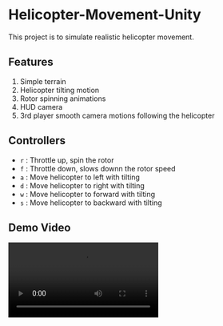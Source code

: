 # Helicopter-Movement-Unity

This project is to simulate realistic helicopter movement.

## Features

1.  Simple terrain
2.  Helicopter tilting motion
3.  Rotor spinning animations
4.  HUD camera
5.  3rd player smooth camera motions following the helicopter

## Controllers

-   `r` : Throttle up, spin the rotor
-   `f` : Throttle down, slows downn the rotor speed
-   `a` : Move helicopter to left with tilting
-   `d` : Move helicopter to right with tilting
-   `w` : Move helicopter to forward with tilting
-   `s` : Move helicopter to backward with tilting

## Demo Video
![Demo Video](https://raw.githubusercontent.com/YKakdas/Helicopter-Movement-Unity/main/.github/images/demo.mp4)
